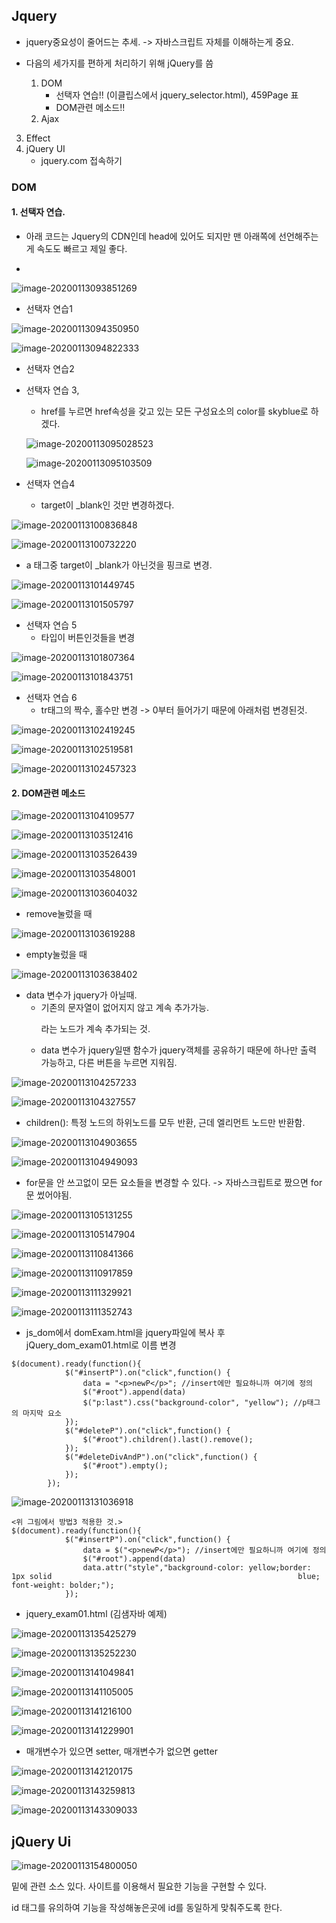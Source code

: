 ## Jquery

- jquery중요성이 줄어드는 추세. -> 자바스크립트 자체를 이해하는게 중요.

- 다음의 세가지를 편하게 처리하기 위해 jQuery를 씀

  1. DOM
     - 선택자 연습!! (이클립스에서 jquery_selector.html), 459Page 표
     - DOM관련 메소드!!
  2. Ajax
3. Effect
  4. jQuery UI
     - jquery.com 접속하기

### DOM

#### 1. 선택자 연습.

- 아래 코드는 Jquery의 CDN인데 head에 있어도 되지만 맨 아래쪽에 선언해주는게 속도도 빠르고 제일 좋다.

- <script src="https://ajax.googleapis.com/ajax/libs/jquery/3.4.1/jquery.min.js"></script> 



![image-20200113093851269](images/image-20200113093851269.png)





- 선택자 연습1

![image-20200113094350950](images/image-20200113094350950.png)

![image-20200113094822333](images/image-20200113094822333.png)







- 선택자 연습2

  

- 선택자 연습 3, 

  - href를 누르면 href속성을 갖고 있는 모든 구성요소의 color를 skyblue로 하겠다.

  ![image-20200113095028523](images/image-20200113095028523.png)

  ![image-20200113095103509](images/image-20200113095103509.png)



- 선택자 연습4
  - target이 _blank인 것만 변경하겠다.

![image-20200113100836848](images/image-20200113100836848.png)

![image-20200113100732220](images/image-20200113100732220.png)

-  a 태그중 target이 _blank가 아닌것을 핑크로 변경.

![image-20200113101449745](images/image-20200113101449745.png)

![image-20200113101505797](images/image-20200113101505797.png)



- 선택자 연습 5
  - 타입이 버튼인것들을 변경

![image-20200113101807364](images/image-20200113101807364.png)

![image-20200113101843751](images/image-20200113101843751.png)



- 선택자 연습 6
  - tr태그의 짝수, 홀수만 변경 -> 0부터 들어가기 때문에 아래처럼 변경된것.

![image-20200113102419245](images/image-20200113102419245.png)

![image-20200113102519581](images/image-20200113102519581.png)

![image-20200113102457323](images/image-20200113102457323.png)



#### 2. DOM관련 메소드

![image-20200113104109577](images/image-20200113104109577.png)

![image-20200113103512416](images/image-20200113103512416.png)

![image-20200113103526439](images/image-20200113103526439.png)

![image-20200113103548001](images/image-20200113103548001.png)

![image-20200113103604032](images/image-20200113103604032.png)

- remove눌렀을 때

![image-20200113103619288](images/image-20200113103619288.png)

- empty눌렀을 때

![image-20200113103638402](images/image-20200113103638402.png)



- data 변수가 jquery가 아닐때.
  - 기존의 문자열이 없어지지 않고 계속 추가가능. <p>라는 노드가 계속 추가되는 것.
  - data 변수가 jquery일땐 함수가 jquery객체를 공유하기 때문에 하나만 출력 가능하고, 다른 버튼을 누르면 지워짐.

![image-20200113104257233](images/image-20200113104257233.png)

![image-20200113104327557](images/image-20200113104327557.png)





- children(): 특정 노드의 하위노드를 모두 반환, 근데 엘리먼트 노드만 반환함.

![image-20200113104903655](images/image-20200113104903655.png)

![image-20200113104949093](images/image-20200113104949093.png)



- for문을 안 쓰고없이 모든 요소들을 변경할 수 있다. -> 자바스크립트로 짰으면 for문 썼어야됨.

![image-20200113105131255](images/image-20200113105131255.png)

![image-20200113105147904](images/image-20200113105147904.png)





![image-20200113110841366](images/image-20200113110841366.png)

![image-20200113110917859](images/image-20200113110917859.png)



![image-20200113111329921](images/image-20200113111329921.png)

![image-20200113111352743](images/image-20200113111352743.png)



- js_dom에서 domExam.html을 jquery파일에 복사 후 jQuery_dom_exam01.html로 이름 변경

``` jQuery
$(document).ready(function(){
			$("#insertP").on("click",function() {
				data = "<p>newP</p>"; //insert에만 필요하니까 여기에 정의
				$("#root").append(data)
				$("p:last").css("background-color", "yellow"); //p태그의 마지막 요소
			});
			$("#deleteP").on("click",function() {
				$("#root").children().last().remove();
			});	
			$("#deleteDivAndP").on("click",function() {
				$("#root").empty();
			});
		});
```

![image-20200113131036918](images/image-20200113131036918.png)

``` jQuery
<위 그림에서 방법3 적용한 것.>
$(document).ready(function(){
			$("#insertP").on("click",function() {
				data = $("<p>newP</p>"); //insert에만 필요하니까 여기에 정의
				$("#root").append(data)
				data.attr("style","background-color: yellow;border: 1px solid    													blue; font-weight: bolder;");
			});
```





- jquery_exam01.html (김샘자바 예제)

![image-20200113135425279](images/image-20200113135425279.png)

![image-20200113135252230](images/image-20200113135252230.png)



![image-20200113141049841](images/image-20200113141049841.png)

![image-20200113141105005](images/image-20200113141105005.png)



![image-20200113141216100](images/image-20200113141216100.png)

![image-20200113141229901](images/image-20200113141229901.png)



- 매개변수가 있으면 setter, 매개변수가 없으면 getter

![image-20200113142120175](images/image-20200113142120175.png)



![image-20200113143259813](images/image-20200113143259813.png)

![image-20200113143309033](images/image-20200113143309033.png)



## jQuery Ui

![image-20200113154800050](images/image-20200113154800050.png)

밑에 관련 소스 있다. 사이트를 이용해서 필요한 기능을 구현할 수 있다.

id 태그를 유의하여 기능을 작성해놓은곳에 id를 동일하게 맞춰주도록 한다. 